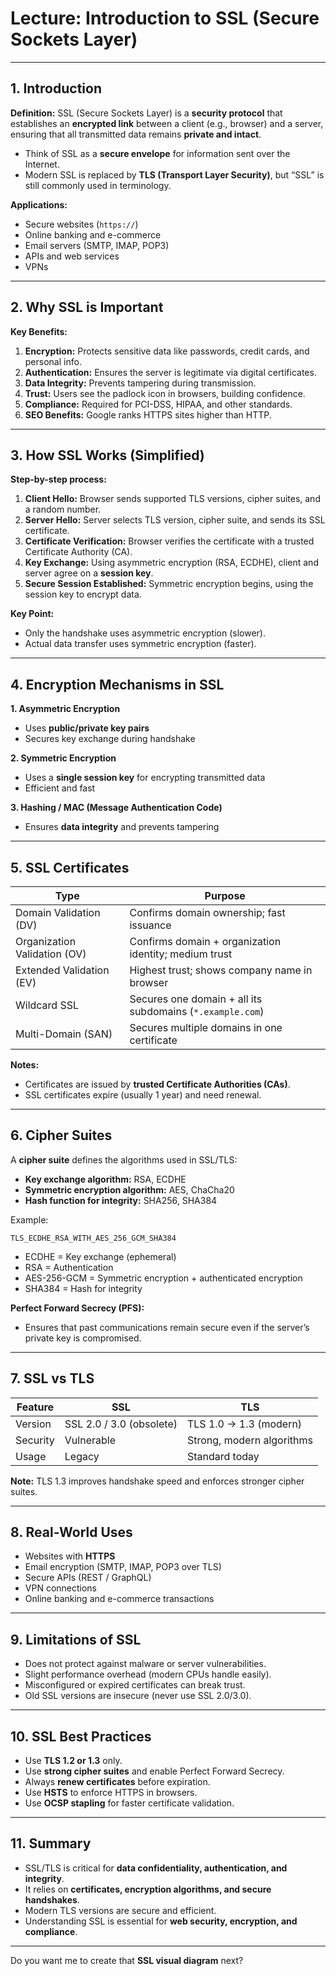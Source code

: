 # **Lecture: Introduction to SSL (Secure Sockets Layer)**

---

## **1. Introduction**

**Definition:**
SSL (Secure Sockets Layer) is a **security protocol** that establishes an **encrypted link** between a client (e.g., browser) and a server, ensuring that all transmitted data remains **private and intact**.

* Think of SSL as a **secure envelope** for information sent over the Internet.
* Modern SSL is replaced by **TLS (Transport Layer Security)**, but “SSL” is still commonly used in terminology.

**Applications:**

* Secure websites (`https://`)
* Online banking and e-commerce
* Email servers (SMTP, IMAP, POP3)
* APIs and web services
* VPNs

---

## **2. Why SSL is Important**

**Key Benefits:**

1. **Encryption:** Protects sensitive data like passwords, credit cards, and personal info.
2. **Authentication:** Ensures the server is legitimate via digital certificates.
3. **Data Integrity:** Prevents tampering during transmission.
4. **Trust:** Users see the padlock icon in browsers, building confidence.
5. **Compliance:** Required for PCI-DSS, HIPAA, and other standards.
6. **SEO Benefits:** Google ranks HTTPS sites higher than HTTP.

---

## **3. How SSL Works (Simplified)**

**Step-by-step process:**

1. **Client Hello:** Browser sends supported TLS versions, cipher suites, and a random number.
2. **Server Hello:** Server selects TLS version, cipher suite, and sends its SSL certificate.
3. **Certificate Verification:** Browser verifies the certificate with a trusted Certificate Authority (CA).
4. **Key Exchange:** Using asymmetric encryption (RSA, ECDHE), client and server agree on a **session key**.
5. **Secure Session Established:** Symmetric encryption begins, using the session key to encrypt data.

**Key Point:**

* Only the handshake uses asymmetric encryption (slower).
* Actual data transfer uses symmetric encryption (faster).

---

## **4. Encryption Mechanisms in SSL**

**1. Asymmetric Encryption**

* Uses **public/private key pairs**
* Secures key exchange during handshake

**2. Symmetric Encryption**

* Uses a **single session key** for encrypting transmitted data
* Efficient and fast

**3. Hashing / MAC (Message Authentication Code)**

* Ensures **data integrity** and prevents tampering

---

## **5. SSL Certificates**

| Type                         | Purpose                                                   |
| ---------------------------- | --------------------------------------------------------- |
| Domain Validation (DV)       | Confirms domain ownership; fast issuance                  |
| Organization Validation (OV) | Confirms domain + organization identity; medium trust     |
| Extended Validation (EV)     | Highest trust; shows company name in browser              |
| Wildcard SSL                 | Secures one domain + all its subdomains (`*.example.com`) |
| Multi-Domain (SAN)           | Secures multiple domains in one certificate               |

**Notes:**

* Certificates are issued by **trusted Certificate Authorities (CAs)**.
* SSL certificates expire (usually 1 year) and need renewal.

---

## **6. Cipher Suites**

A **cipher suite** defines the algorithms used in SSL/TLS:

* **Key exchange algorithm:** RSA, ECDHE
* **Symmetric encryption algorithm:** AES, ChaCha20
* **Hash function for integrity:** SHA256, SHA384

Example:

```
TLS_ECDHE_RSA_WITH_AES_256_GCM_SHA384
```

* ECDHE = Key exchange (ephemeral)
* RSA = Authentication
* AES-256-GCM = Symmetric encryption + authenticated encryption
* SHA384 = Hash for integrity

**Perfect Forward Secrecy (PFS):**

* Ensures that past communications remain secure even if the server’s private key is compromised.

---

## **7. SSL vs TLS**

| Feature  | SSL                      | TLS                       |
| -------- | ------------------------ | ------------------------- |
| Version  | SSL 2.0 / 3.0 (obsolete) | TLS 1.0 → 1.3 (modern)    |
| Security | Vulnerable               | Strong, modern algorithms |
| Usage    | Legacy                   | Standard today            |

**Note:** TLS 1.3 improves handshake speed and enforces stronger cipher suites.

---

## **8. Real-World Uses**

* Websites with **HTTPS**
* Email encryption (SMTP, IMAP, POP3 over TLS)
* Secure APIs (REST / GraphQL)
* VPN connections
* Online banking and e-commerce transactions

---

## **9. Limitations of SSL**

* Does not protect against malware or server vulnerabilities.
* Slight performance overhead (modern CPUs handle easily).
* Misconfigured or expired certificates can break trust.
* Old SSL versions are insecure (never use SSL 2.0/3.0).

---

## **10. SSL Best Practices**

* Use **TLS 1.2 or 1.3** only.
* Use **strong cipher suites** and enable Perfect Forward Secrecy.
* Always **renew certificates** before expiration.
* Use **HSTS** to enforce HTTPS in browsers.
* Use **OCSP stapling** for faster certificate validation.

---

## **11. Summary**

* SSL/TLS is critical for **data confidentiality, authentication, and integrity**.
* It relies on **certificates, encryption algorithms, and secure handshakes**.
* Modern TLS versions are secure and efficient.
* Understanding SSL is essential for **web security, encryption, and compliance**.

---


Do you want me to create that **SSL visual diagram** next?

